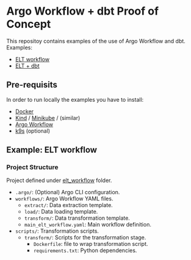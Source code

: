 # Argo Workflow + dbt Proof of Concept

This repositoy contains examples of the use of Argo Workflow and dbt.
Examples:
- [ELT workflow]()
- [ELT + dbt]()

## Pre-requisits

In order to run locally the examples you have to install:
- [Docker]()
- [Kind]() / [Minikube]() / (similar)
- [Argo Workflow]()
- [k9s]() (optional)

## Example: ELT workflow

### Project Structure

Project defined under [elt_workflow]() folder.


- `.argo/`: (Optional) Argo CLI configuration.
- `workflows/`: Argo Workflow YAML files.
  - `extract/`: Data extraction template.
  - `load/`: Data loading template.
  - `transform/`: Data transformation template.
  - `main_elt_workflow.yaml`: Main workflow definition.
- `scripts/`: Transformation scripts.
  - `transform/`: Scripts for the transformation stage.
    - `Dockerfile`: file to wrap transformation script.
    - `requirements.txt`: Python dependencies.

